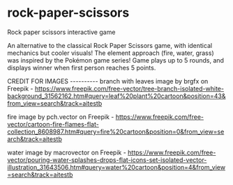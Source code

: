 # rock-paper-scissors
Rock paper scissors interactive game

An alternative to the classical Rock Paper Scissors game, with identical mechanics but cooler visuals! The element approach (fire, water, grass) was inspired by the Pokémon game series! Game plays up to 5 rounds, and displays winner when first person reaches 5 points.


CREDIT FOR IMAGES ----------
branch with leaves image by brgfx on Freepik - https://www.freepik.com/free-vector/tree-branch-isolated-white-background_31562162.htm#query=leaf%20plant%20cartoon&position=43&from_view=search&track=aitestb

fire image by pch.vector on Freepik - https://www.freepik.com/free-vector/cartoon-fire-flames-flat-collection_8608987.htm#query=fire%20cartoon&position=0&from_view=search&track=aitestb

water image by macrovector on Freepik - https://www.freepik.com/free-vector/pouring-water-splashes-drops-flat-icons-set-isolated-vector-illustration_31643506.htm#query=water%20cartoon&position=4&from_view=search&track=aitestb